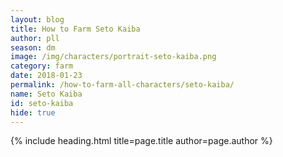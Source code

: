 ```yaml
---
layout: blog
title: How to Farm Seto Kaiba
author: pll
season: dm
image: /img/characters/portrait-seto-kaiba.png
category: farm
date: 2018-01-23
permalink: /how-to-farm-all-characters/seto-kaiba/
name: Seto Kaiba
id: seto-kaiba
hide: true
---
```


{% include heading.html title=page.title author=page.author %}